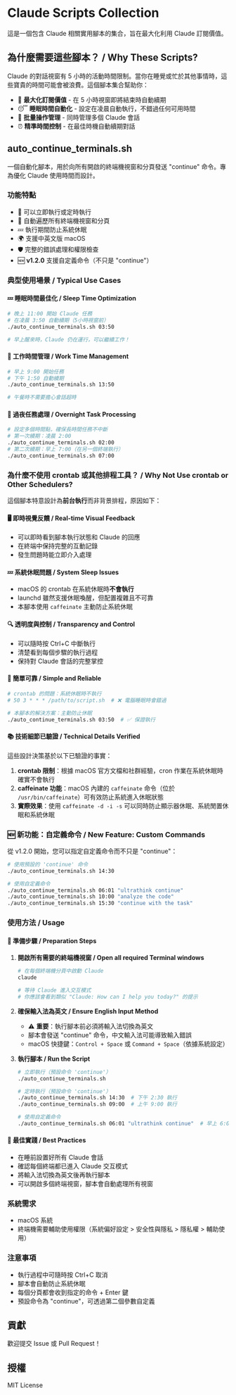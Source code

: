 # Claude Scripts Collection

這是一個包含 Claude 相關實用腳本的集合，旨在最大化利用 Claude 訂閱價值。

## 為什麼需要這些腳本？ / Why These Scripts?

Claude 的對話視窗有 5 小時的活動時間限制。當你在睡覺或忙於其他事情時，這些寶貴的時間可能會被浪費。這個腳本集合幫助你：

- 🎯 **最大化訂閱價值** - 在 5 小時視窗即將結束時自動續期
- 😴 **睡眠時間自動化** - 設定在凌晨自動執行，不錯過任何可用時間
- 🔄 **批量操作管理** - 同時管理多個 Claude 會話
- ⏰ **精準時間控制** - 在最佳時機自動續期對話

## auto_continue_terminals.sh

一個自動化腳本，用於向所有開啟的終端機視窗和分頁發送 "continue" 命令。專為優化 Claude 使用時間而設計。

### 功能特點

- 🚀 可以立即執行或定時執行
- 🔄 自動遍歷所有終端機視窗和分頁
- 💤 執行期間防止系統休眠
- 🌍 支援中英文版 macOS
- 🛡️ 完整的錯誤處理和權限檢查
- 🆕 **v1.2.0** 支援自定義命令（不只是 "continue"）

### 典型使用場景 / Typical Use Cases

#### 💤 睡眠時間最佳化 / Sleep Time Optimization
```bash
# 晚上 11:00 開始 Claude 任務
# 在凌晨 3:50 自動續期（5小時視窗前）
./auto_continue_terminals.sh 03:50

# 早上醒來時，Claude 仍在運行，可以繼續工作！
```

#### 🏢 工作時間管理 / Work Time Management
```bash
# 早上 9:00 開始任務
# 下午 1:50 自動續期
./auto_continue_terminals.sh 13:50

# 午餐時不需要擔心會話超時
```

#### 🌙 過夜任務處理 / Overnight Task Processing
```bash
# 設定多個時間點，確保長時間任務不中斷
# 第一次續期：凌晨 2:00
./auto_continue_terminals.sh 02:00
# 第二次續期：早上 7:00（在另一個終端執行）
./auto_continue_terminals.sh 07:00
```

### 為什麼不使用 crontab 或其他排程工具？ / Why Not Use crontab or Other Schedulers?

這個腳本特意設計為**前台執行**而非背景排程，原因如下：

#### 🖥️ **即時視覺反饋 / Real-time Visual Feedback**
- 可以即時看到腳本執行狀態和 Claude 的回應
- 在終端中保持完整的互動記錄
- 發生問題時能立即介入處理

#### 💤 **系統休眠問題 / System Sleep Issues**
- macOS 的 crontab 在系統休眠時**不會執行**
- launchd 雖然支援休眠喚醒，但配置複雜且不可靠
- 本腳本使用 `caffeinate` 主動防止系統休眠

#### 🔍 **透明度與控制 / Transparency and Control**
- 可以隨時按 Ctrl+C 中斷執行
- 清楚看到每個步驟的執行過程
- 保持對 Claude 會話的完整掌控

#### 🎯 **簡單可靠 / Simple and Reliable**
```bash
# crontab 的問題：系統休眠時不執行
# 50 3 * * * /path/to/script.sh  # ❌ 電腦睡眠時會錯過

# 本腳本的解決方案：主動防止休眠
./auto_continue_terminals.sh 03:50  # ✅ 保證執行
```

#### 📚 **技術細節已驗證 / Technical Details Verified**

這些設計決策基於以下已驗證的事實：

1. **crontab 限制**：根據 macOS 官方文檔和社群經驗，cron 作業在系統休眠時確實不會執行
2. **caffeinate 功能**：macOS 內建的 `caffeinate` 命令（位於 `/usr/bin/caffeinate`）可有效防止系統進入休眠狀態
3. **實際效果**：使用 `caffeinate -d -i -s` 可以同時防止顯示器休眠、系統閒置休眠和系統休眠

### 🆕 **新功能：自定義命令 / New Feature: Custom Commands**

從 v1.2.0 開始，您可以指定自定義命令而不只是 "continue"：

```bash
# 使用預設的 'continue' 命令
./auto_continue_terminals.sh 14:30

# 使用自定義命令
./auto_continue_terminals.sh 06:01 "ultrathink continue"
./auto_continue_terminals.sh 10:00 "analyze the code"
./auto_continue_terminals.sh 15:30 "continue with the task"
```

### 使用方法 / Usage

#### 📝 **準備步驟 / Preparation Steps**

1. **開啟所有需要的終端機視窗 / Open all required Terminal windows**
   ```bash
   # 在每個終端機分頁中啟動 Claude
   claude
   
   # 等待 Claude 進入交互模式
   # 你應該會看到類似 "Claude: How can I help you today?" 的提示
   ```

2. **確保輸入法為英文 / Ensure English Input Method**
   - ⚠️ **重要**：執行腳本前必須將輸入法切換為英文
   - 腳本會發送 "continue" 命令，中文輸入法可能導致輸入錯誤
   - macOS 快捷鍵：`Control + Space` 或 `Command + Space`（依據系統設定）

3. **執行腳本 / Run the Script**
   ```bash
   # 立即執行（預設命令 'continue'）
   ./auto_continue_terminals.sh
   
   # 定時執行（預設命令 'continue'）
   ./auto_continue_terminals.sh 14:30  # 下午 2:30 執行
   ./auto_continue_terminals.sh 09:00  # 上午 9:00 執行
   
   # 使用自定義命令
   ./auto_continue_terminals.sh 06:01 "ultrathink continue"  # 早上 6:01 執行自定義命令
   ```

#### 🎯 **最佳實踐 / Best Practices**

- 在睡前設置好所有 Claude 會話
- 確認每個終端都已進入 Claude 交互模式
- 將輸入法切換為英文後再執行腳本
- 可以開啟多個終端視窗，腳本會自動處理所有視窗

### 系統需求

- macOS 系統
- 終端機需要輔助使用權限（系統偏好設定 > 安全性與隱私 > 隱私權 > 輔助使用）

### 注意事項

- 執行過程中可隨時按 Ctrl+C 取消
- 腳本會自動防止系統休眠
- 每個分頁都會收到指定的命令 + Enter 鍵
- 預設命令為 "continue"，可透過第二個參數自定義

## 貢獻

歡迎提交 Issue 或 Pull Request！

## 授權

MIT License
